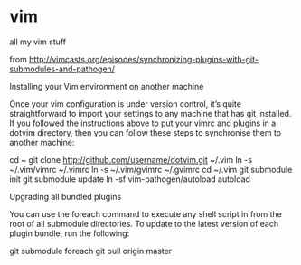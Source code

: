 vim
===

all my vim stuff

from http://vimcasts.org/episodes/synchronizing-plugins-with-git-submodules-and-pathogen/

Installing your Vim environment on another machine

Once your vim configuration is under version control, it’s quite straightforward to import your settings to any machine that has git installed. If you followed the instructions above to put your vimrc and plugins in a dotvim directory, then you can follow these steps to synchronise them to another machine:

cd ~
git clone http://github.com/username/dotvim.git ~/.vim
ln -s ~/.vim/vimrc ~/.vimrc
ln -s ~/.vim/gvimrc ~/.gvimrc
cd ~/.vim
git submodule init
git submodule update
ln -sf vim-pathogen/autoload autoload

Upgrading all bundled plugins

You can use the foreach command to execute any shell script in from the root of all submodule directories. To update to the latest version of each plugin bundle, run the following:

git submodule foreach git pull origin master

